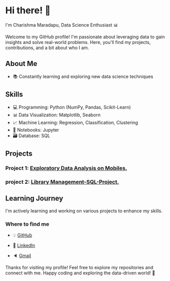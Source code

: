 # Hi there! 👋 
I'm Charishma Maradapu, 
Data Science Enthusiast 📊

Welcome to my GitHub profile! I'm passionate about leveraging data to gain insights and solve real-world problems. Here, you'll find my projects, contributions, and a bit about who I am.

## About Me
- 📚 Constantly learning and exploring new data science techniques

## Skills

- 💻 Programming: Python (NumPy, Pandas, Scikit-Learn)
- 📊 Data Visualization: Matplotlib, Seaborn
- 📈 Machine Learning: Regression, Classification, Clustering
- 📓 Notebooks: Jupyter
- 🗃️ Database: SQL

## Projects


### Project 1: [Exploratory Data Analysis on Mobiles.](https://github.com/Maradapucharishma/Mobile-EDA-Project)
### project 2: [Library Management-SQL-Project.](https://github.com/Maradapucharishma/Library-Management-SQL-Project-)


## Learning Journey

I'm actively learning and working on various projects to enhance my skills.


<h3>Where to find me</h3>

- :bulb: [GitHub](https://github.com/Maradapucharishma)

- :office: [LinkedIn](www.linkedin.com/in/charishma-maradapu)

- :speaker: [Gmail](maradapucharishma@gmail.com)




Thanks for visiting my profile! Feel free to explore my repositories and connect with me.
Happy coding and exploring the data-driven world! 🚀




  
